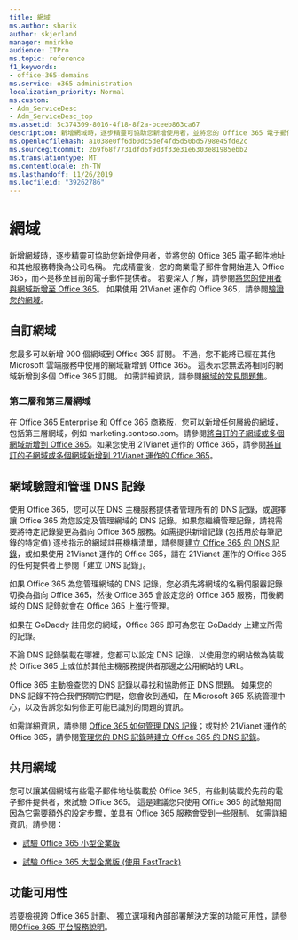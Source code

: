 ```yaml
---
title: 網域
ms.author: sharik
author: skjerland
manager: mnirkhe
audience: ITPro
ms.topic: reference
f1_keywords:
- office-365-domains
ms.service: o365-administration
localization_priority: Normal
ms.custom:
- Adm_ServiceDesc
- Adm_ServiceDesc_top
ms.assetid: 5c374309-8016-4f18-8f2a-bceeb863ca67
description: 新增網域時，逐步精靈可協助您新增使用者，並將您的 Office 365 電子郵件地址和其他服務轉換為公司名稱。 完成精靈後，您的商業電子郵件會開始進入 Office 365，而不是移至目前的電子郵件提供者。 若要深入了解，請參閱將您的使用者與網域新增至 Office 365。 如果使用 21Vianet 運作的 Office 365，請參閱驗證您的網域。
ms.openlocfilehash: a1038e0ff6db0dc5def4fd5d50bd5798e45fde2c
ms.sourcegitcommit: 2b9f68f7731dfd6f9d3f33e31e6303e81985ebb2
ms.translationtype: MT
ms.contentlocale: zh-TW
ms.lasthandoff: 11/26/2019
ms.locfileid: "39262786"
---
```

# <a name="domains"></a>網域

新增網域時，逐步精靈可協助您新增使用者，並將您的 Office 365 電子郵件地址和其他服務轉換為公司名稱。 完成精靈後，您的商業電子郵件會開始進入 Office 365，而不是移至目前的電子郵件提供者。 若要深入了解，請參閱[將您的使用者與網域新增至 Office 365](https://support.office.com/article/6383f56d-3d09-4dcb-9b41-b5f5a5efd611)。 如果使用 21Vianet 運作的 Office 365，請參閱[驗證您的網域](https://docs.microsoft.com/office365/admin/setup/add-domain)。
  
## <a name="custom-domains"></a>自訂網域

您最多可以新增 900 個網域到 Office 365 訂閱。 不過，您不能將已經在其他 Microsoft 雲端服務中使用的網域新增到 Office 365。 這表示您無法將相同的網域新增到多個 Office 365 訂閱。 如需詳細資訊，請參閱[網域的常見問題集](https://support.office.com/article/Domains-FAQ-1272bad0-4bd4-4796-8005-67d6fb3afc5a)。
  
### <a name="second-and-third-level-domains"></a>第二層和第三層網域

在 Office 365 Enterprise 和 Office 365 商務版，您可以新增任何層級的網域，包括第三層網域，例如 marketing.contoso.com。請參閱[將自訂的子網域或多個網域新增到 Office 365](https://docs.microsoft.com/office365/admin/setup/domains-faq)。如果您使用 21Vianet 運作的 Office 365，請參閱[將自訂的子網域或多個網域新增到 21Vianet 運作的 Office 365](https://docs.microsoft.com/office365/admin/setup/domains-faq)。
  
## <a name="domain-verification-and-managing-dns-records"></a>網域驗證和管理 DNS 記錄

使用 Office 365，您可以在 DNS 主機服務提供者管理所有的 DNS 記錄，或選擇讓 Office 365 為您設定及管理網域的 DNS 記錄。如果您繼續管理記錄，請視需要將特定記錄變更為指向 Office 365 服務。如需提供新增記錄 (包括用於每筆記錄的特定值) 逐步指示的網域註冊機構清單，請參閱[建立 Office 365 的 DNS 記錄](https://docs.microsoft.com/office365/admin/get-help-with-domains/create-dns-records-at-any-dns-hosting-provider)，或如果使用 21Vianet 運作的 Office 365，請在 21Vianet 運作的 Office 365 的任何提供者上參閱「建立 DNS 記錄」。 
  
如果 Office 365 為您管理網域的 DNS 記錄，您必須先將網域的名稱伺服器記錄切換為指向 Office 365，然後 Office 365 會設定您的 Office 365 服務，而後網域的 DNS 記錄就會在 Office 365 上進行管理。
  
如果在 GoDaddy 註冊您的網域，Office 365 即可為您在 GoDaddy 上建立所需的記錄。 
  
不論 DNS 記錄裝載在哪裡，您都可以設定 DNS 記錄，以使用您的網站做為裝載於 Office 365 上或位於其他主機服務提供者那邊之公用網站的 URL。 
  
Office 365 主動檢查您的 DNS 記錄以尋找和協助修正 DNS 問題。 如果您的 DNS 記錄不符合我們預期它們是，您會收到通知，在 Microsoft 365 系統管理中心，以及告訴您如何修正可能已識別的問題的資訊。
  
如需詳細資訊，請參閱 [Office 365 如何管理 DNS 記錄](https://docs.microsoft.com/office365/admin/setup/domains-faq)；或對於 21Vianet 運作的 Office 365，請參閱[管理您的 DNS 記錄時建立 Office 365 的 DNS 記錄](https://docs.microsoft.com/office365/admin/services-in-china/create-dns-records-when-you-manage-your-dns-records)。
  
## <a name="sharing-a-domain"></a>共用網域

您可以讓某個網域有些電子郵件地址裝載於 Office 365，有些則裝載於先前的電子郵件提供者，來試驗 Office 365。 這是建議您只使用 Office 365 的試驗期間因為它需要額外的設定步驟，並具有 Office 365 服務會受到一些限制。 如需詳細資訊，請參閱：
  
- [試驗 Office 365 小型企業版](https://support.office.com/article/39cee536-6a03-40cf-b9c1-f301bb6001d7)
    
- [試驗 Office 365 大型企業版 (使用 FastTrack)](https://fasttrack.office.com/onboard)
    
## <a name="feature-availability"></a>功能可用性

若要檢視跨 Office 365 計劃、 獨立選項和內部部署解決方案的功能可用性，請參閱[Office 365 平台服務說明](office-365-platform-service-description.md)。
  


